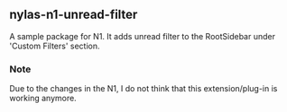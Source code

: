 
## nylas-n1-unread-filter

A sample package for N1. It adds unread filter to the RootSidebar under 'Custom Filters' section.

### Note
Due to the changes in the N1, I do not think that this extension/plug-in is working anymore.
